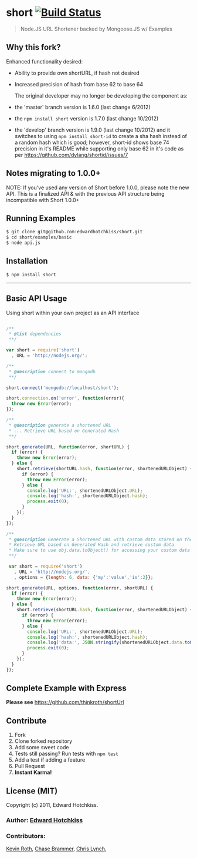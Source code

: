 
# short [![Build Status](https://secure.travis-ci.org/edwardhotchkiss/short.png)](http://travis-ci.org/edwardhotchkiss/short)

> Node.JS URL Shortener backed by Mongoose.JS w/ Examples

## Why this fork?
  
  Enhanced functionality desired:
- Ability to provide own shortURL, if hash not desired
- Increased precision of hash from base 62 to base 64

  The original developer may no longer be developing the component as:
- the 'master' branch version is 1.6.0 (last change 6/2012)
- the ``` npm install short ``` version is 1.7.0 (last change 10/2012)
- the 'develop' branch version is 1.9.0 (last change 10/2012) and it switches to using ``` npm install short-id ``` to create a sha hash instead of a random hash which is good; however, short-id shows base 74 precision in it's README while supporting only base 62 in it's code as per https://github.com/dylang/shortid/issues/7

## Notes migrating to 1.0.0+

  NOTE: If you've used any version of Short before 1.0.0, please note the new API. This is a finalized API & with the previous API structure being incompatible with Short 1.0.0+

## Running Examples

```bash
$ git clone git@github.com:edwardhotchkiss/short.git
$ cd short/examples/basic
$ node api.js
```

## Installation

```bash
$ npm install short
```

***

## Basic API Usage

Using short within your own project as an API interface

```javascript

/**
 * @list dependencies
 **/

var short = require('short')
  , URL = 'http://nodejs.org/';

/**
 * @description connect to mongodb
 **/

short.connect('mongodb://localhost/short');

short.connection.on('error', function(error){
  throw new Error(error);
});

/**
 * @description generate a shortened URL
 * ... Retrieve URL based on Generated Hash
 **/

short.generate(URL, function(error, shortURL) {
  if (error) {
    throw new Error(error);
  } else {
    short.retrieve(shortURL.hash, function(error, shortenedURLObject) {
      if (error) {
        throw new Error(error);
      } else {
        console.log('URL:', shortenedURLObject.URL);
        console.log('hash:', shortenedURLObject.hash);
        process.exit(0);
      }
    });
  }
});

/**
 * @description Generate a Shortened URL with custom data stored on the hashed URL
 * Retrieve URL based on Generated Hash and retrieve custom data
 * Make sure to use obj.data.toObject() for accessing your custom data
 **/

 var short = require('short')
   , URL = 'http://nodejs.org/',
   , options = {length: 6, data: {'my':'value','is':2}};

short.generate(URL, options, function(error, shortURL) {
  if (error) {
    throw new Error(error);
  } else {
    short.retrieve(shortURL.hash, function(error, shortenedURLObject) {
      if (error) {
        throw new Error(error);
      } else {
        console.log('URL:', shortenedURLObject.URL);
        console.log('hash:', shortenedURLObject.hash);
        console.log('data:', JSON.stringify(shortenedURLObject.data.toObject()));
        process.exit(0);
      }
    });
  }
});

```

## Complete Example with Express

**Please see** https://github.com/thinkroth/shortUrl

## Contribute

  1. Fork
  2. Clone forked repository
  3. Add some sweet code
  4. Tests still passing? Run tests with `npm test`
  5. Add a test if adding a feature
  6. Pull Request
  7. **Instant Karma!**

## License (MIT)

Copyright (c) 2011, Edward Hotchkiss.

### Author: [Edward Hotchkiss][0]

### Contributors: 

[Kevin Roth][1], 
[Chase Brammer][2], 
[Chris Lynch][3], 

[0]: http://edwardhotchkiss.com/
[1]: http://github.com/thinkroth/
[2]: https://github.com/cbrammer/
[3]: https://github.com/lynchseattle/

